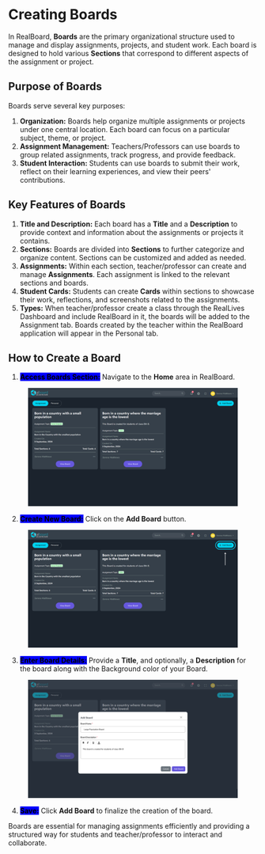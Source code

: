 # Creating Boards

In RealBoard, **Boards** are the primary organizational structure used to manage and display assignments, projects, and student work. Each board is designed to hold various **Sections** that correspond to different aspects of the assignment or project.

## Purpose of Boards

Boards serve several key purposes:

1. **Organization:** Boards help organize multiple assignments or projects under one central location. Each board can focus on a particular subject, theme, or project.
2. **Assignment Management:** Teachers/Professors can use boards to group related assignments, track progress, and provide feedback.
3. **Student Interaction:** Students can use boards to submit their work, reflect on their learning experiences, and view their peers' contributions.

## Key Features of Boards

1. **Title and Description:** Each board has a **Title** and a **Description** to provide context and information about the assignments or projects it contains.
2. **Sections:** Boards are divided into **Sections** to further categorize and organize content. Sections can be customized and added as needed.
3. **Assignments:** Within each section, teacher/professor can create and manage **Assignments**. Each assignment is linked to the relevant sections and boards.
4. **Student Cards:** Students can create **Cards** within sections to showcase their work, reflections, and screenshots related to the assignments.
5. **Types:** When teacher/professor create a class through the RealLives Dashboard and include RealBoard in it, the boards will be added to the Assignment tab. Boards created by the teacher within the RealBoard application will appear in the Personal tab.

## How to Create a Board

1. <mark style="background-color:blue;">**Access Boards Section:**</mark> Navigate to the **Home** area in RealBoard.

<figure><img src="../.gitbook/assets/Screenshot 2024-09-05 175713.png" alt=""><figcaption></figcaption></figure>

2. <mark style="background-color:blue;">**Create New Board:**</mark> Click on the **Add Board** button.

<figure><img src="../.gitbook/assets/1 (3).png" alt=""><figcaption></figcaption></figure>

3. <mark style="background-color:blue;">**Enter Board Details:**</mark> Provide a **Title**, and optionally, a **Description** for the board along with the Background color of your Board.

<figure><img src="../.gitbook/assets/Screenshot 2024-09-05 180043.png" alt=""><figcaption></figcaption></figure>

4. <mark style="background-color:blue;">**Save:**</mark> Click **Add Board** to finalize the creation of the board.

Boards are essential for managing assignments efficiently and providing a structured way for students and teacher/professor to interact and collaborate.
